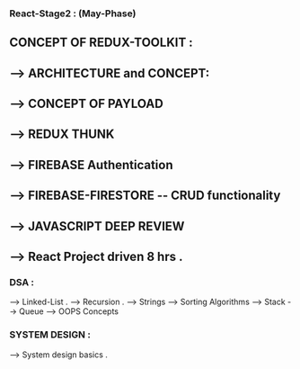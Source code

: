 ### React-Stage2 : (May-Phase)

## CONCEPT OF REDUX-TOOLKIT : 

## --> ARCHITECTURE and CONCEPT: 

## --> CONCEPT OF PAYLOAD 

## --> REDUX THUNK

## --> FIREBASE Authentication

## --> FIREBASE-FIRESTORE -- CRUD functionality 

## --> JAVASCRIPT DEEP REVIEW

## --> React Project driven 8 hrs . 


### DSA :

--> Linked-List .
--> Recursion . 
--> Strings 
--> Sorting Algorithms 
--> Stack 
--> Queue
--> OOPS Concepts

### SYSTEM DESIGN : 

--> System design basics .








